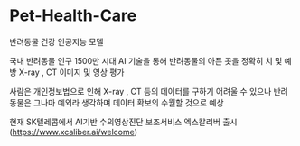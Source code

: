 # Pet-Health-Care
반려동물 건강 인공지능 모델

국내 반려동물 인구 1500만 시대 AI 기술을 통해 반려동물의 아픈 곳을 정확히 치 및 예방
X-ray , CT 이미지 및 영상 평가

사람은 개인정보법으로 인해 X-ray , CT 등의 데이터를 구하기 어려울 수 있으나 반려동물은 그나마 예외라 생각하며 데이터 확보의 수월할 것으로 예상

현재 SK텔레콤에서 AI기반 수의영상진단 보조서비스 엑스칼리버 출시 (https://www.xcaliber.ai/welcome)
